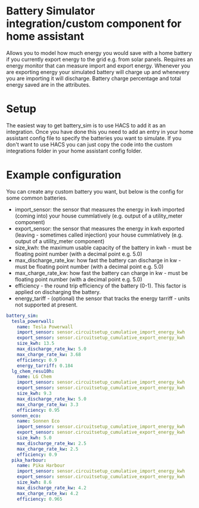 # Battery Simulator integration/custom component for home assistant

Allows you to model how much energy you would save with a home battery if you currently export energy to the grid e.g. from solar panels. Requires an energy monitor that can measure import and export energy. Whenever you are exporting energy your simulated battery will charge up and whenevery you are importing it will discharge. Battery charge percentage and total energy saved are in the attributes. 

# Setup

The easiest way to get battery_sim is to use HACS to add it as an integration. Once you have done this you need to add an entry in your home assistant config file to specify the batteries you want to simulate. If you don't want to use HACS you can just copy the code into the custom integrations folder in your home assistant config folder. 

# Example configuration

You can create any custom battery you want, but below is the config for some common batteries.
- import_sensor: the sensor that measures the energy in kwh imported (coming into) your house cummlatively (e.g. output of a utility_meter component)
- export_sensor: the sensor that measures the energy in kwh exported (leaving - sometimes called injection) your house cummlatively (e.g. output of a utility_meter component)
- size_kwh: the maximum usable capacity of the battery in kwh - must be floating point number (with a decimal point e.g. 5.0)
- max_discharge_rate_kw: how fast the battery can discharge in kw - must be floating point number (with a decimal point e.g. 5.0)
- max_charge_rate_kw: how fast the battery can charge in kw - must be floating point number (with a decimal point e.g. 5.0)
- efficiency - the round trip efficiency of the battery (0-1). This factor is applied on discharging the battery.
- energy_tariff - (optional) the sensor that tracks the energy tarriff - units not supported at present.

```yaml
battery_sim:
  tesla_powerwall:
    name: Tesla Powerwall
    import_sensor: sensor.circuitsetup_cumulative_import_energy_kwh
    export_sensor: sensor.circuitsetup_cumulative_export_energy_kwh
    size_kwh: 13.5
    max_discharge_rate_kw: 5.0
    max_charge_rate_kw: 3.68
    efficiency: 0.9
    energy_tarriff: 0.184
  lg_chem_resu10h:
    name: LG Chem
    import_sensor: sensor.circuitsetup_cumulative_import_energy_kwh
    export_sensor: sensor.circuitsetup_cumulative_export_energy_kwh
    size_kwh: 9.3
    max_discharge_rate_kw: 5.0
    max_charge_rate_kw: 3.3
    efficiency: 0.95
  sonnen_eco:
    name: Sonnen Eco
    import_sensor: sensor.circuitsetup_cumulative_import_energy_kwh
    export_sensor: sensor.circuitsetup_cumulative_export_energy_kwh
    size_kwh: 5.0
    max_discharge_rate_kw: 2.5
    max_charge_rate_kw: 2.5
    efficiency: 0.9
  pika_harbour:
    name: Pika Harbour
    import_sensor: sensor.circuitsetup_cumulative_import_energy_kwh
    export_sensor: sensor.circuitsetup_cumulative_export_energy_kwh
    size_kwh: 8.6
    max_discharge_rate_kw: 4.2
    max_charge_rate_kw: 4.2
    efficiency: 0.965
   ```
